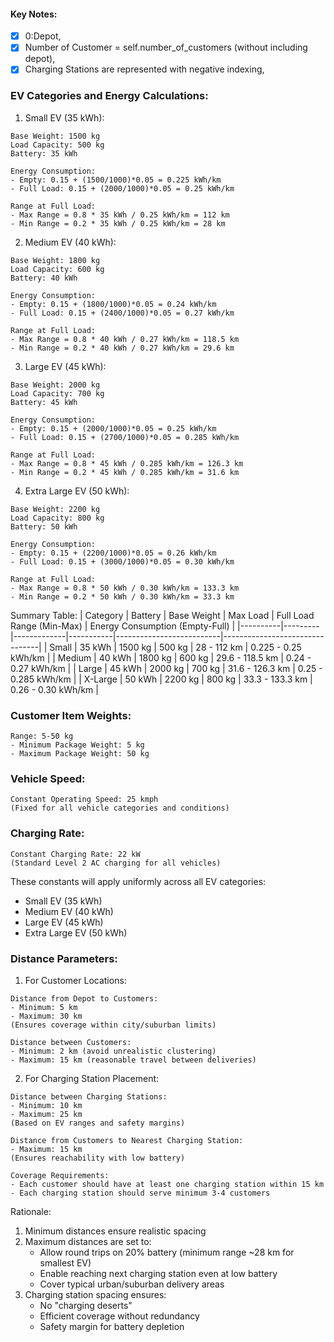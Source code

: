 #### Key Notes:
- [x] 0:Depot,
- [x] Number of Customer = self.number_of_customers (without including depot),
- [x] Charging Stations are represented with negative indexing,

### EV Categories and Energy Calculations:

1. Small EV (35 kWh):
```
Base Weight: 1500 kg
Load Capacity: 500 kg
Battery: 35 kWh

Energy Consumption:
- Empty: 0.15 + (1500/1000)*0.05 = 0.225 kWh/km
- Full Load: 0.15 + (2000/1000)*0.05 = 0.25 kWh/km

Range at Full Load:
- Max Range = 0.8 * 35 kWh / 0.25 kWh/km = 112 km
- Min Range = 0.2 * 35 kWh / 0.25 kWh/km = 28 km
```

2. Medium EV (40 kWh):
```
Base Weight: 1800 kg
Load Capacity: 600 kg
Battery: 40 kWh

Energy Consumption:
- Empty: 0.15 + (1800/1000)*0.05 = 0.24 kWh/km
- Full Load: 0.15 + (2400/1000)*0.05 = 0.27 kWh/km

Range at Full Load:
- Max Range = 0.8 * 40 kWh / 0.27 kWh/km = 118.5 km
- Min Range = 0.2 * 40 kWh / 0.27 kWh/km = 29.6 km
```

3. Large EV (45 kWh):
```
Base Weight: 2000 kg
Load Capacity: 700 kg
Battery: 45 kWh

Energy Consumption:
- Empty: 0.15 + (2000/1000)*0.05 = 0.25 kWh/km
- Full Load: 0.15 + (2700/1000)*0.05 = 0.285 kWh/km

Range at Full Load:
- Max Range = 0.8 * 45 kWh / 0.285 kWh/km = 126.3 km
- Min Range = 0.2 * 45 kWh / 0.285 kWh/km = 31.6 km
```

4. Extra Large EV (50 kWh):
```
Base Weight: 2200 kg
Load Capacity: 800 kg
Battery: 50 kWh

Energy Consumption:
- Empty: 0.15 + (2200/1000)*0.05 = 0.26 kWh/km
- Full Load: 0.15 + (3000/1000)*0.05 = 0.30 kWh/km

Range at Full Load:
- Max Range = 0.8 * 50 kWh / 0.30 kWh/km = 133.3 km
- Min Range = 0.2 * 50 kWh / 0.30 kWh/km = 33.3 km
```

Summary Table:
| Category | Battery | Base Weight | Max Load | Full Load Range (Min-Max) | Energy Consumption (Empty-Full) |
|----------|---------|-------------|-----------|--------------------------|--------------------------------|
| Small    | 35 kWh  | 1500 kg    | 500 kg   | 28 - 112 km             | 0.225 - 0.25 kWh/km           |
| Medium   | 40 kWh  | 1800 kg    | 600 kg   | 29.6 - 118.5 km         | 0.24 - 0.27 kWh/km            |
| Large    | 45 kWh  | 2000 kg    | 700 kg   | 31.6 - 126.3 km         | 0.25 - 0.285 kWh/km           |
| X-Large  | 50 kWh  | 2200 kg    | 800 kg   | 33.3 - 133.3 km         | 0.26 - 0.30 kWh/km            |



###  Customer Item Weights:
```
Range: 5-50 kg
- Minimum Package Weight: 5 kg
- Maximum Package Weight: 50 kg
```

### Vehicle Speed:
```
Constant Operating Speed: 25 kmph
(Fixed for all vehicle categories and conditions)
```

### Charging Rate:
```
Constant Charging Rate: 22 kW
(Standard Level 2 AC charging for all vehicles)
```

These constants will apply uniformly across all EV categories:
- Small EV (35 kWh)
- Medium EV (40 kWh)
- Large EV (45 kWh)
- Extra Large EV (50 kWh)




### Distance Parameters:

1. For Customer Locations:
```
Distance from Depot to Customers:
- Minimum: 5 km
- Maximum: 30 km
(Ensures coverage within city/suburban limits)

Distance between Customers:
- Minimum: 2 km (avoid unrealistic clustering)
- Maximum: 15 km (reasonable travel between deliveries)
```

2. For Charging Station Placement:
```
Distance between Charging Stations:
- Minimum: 10 km
- Maximum: 25 km
(Based on EV ranges and safety margins)

Distance from Customers to Nearest Charging Station:
- Maximum: 15 km
(Ensures reachability with low battery)

Coverage Requirements:
- Each customer should have at least one charging station within 15 km
- Each charging station should serve minimum 3-4 customers
```

Rationale:
1. Minimum distances ensure realistic spacing
2. Maximum distances are set to:
   - Allow round trips on 20% battery (minimum range ~28 km for smallest EV)
   - Enable reaching next charging station even at low battery
   - Cover typical urban/suburban delivery areas
3. Charging station spacing ensures:
   - No "charging deserts"
   - Efficient coverage without redundancy
   - Safety margin for battery depletion
